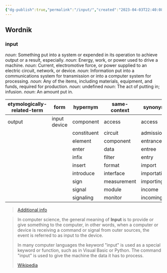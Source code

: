 ```yaml
---
{"dg-publish":true,"permalink":"/input/","created":"2023-04-03T22:40:08.679+02:00","updated":"2023-04-07T16:02:29.095+02:00"}
---
```



## Wordnik
### input
*noun*: Something put into a system or expended in its operation to achieve output or a result, especially.
*noun*: Energy, work, or power used to drive a machine.
*noun*: Current, electromotive force, or power supplied to an electric circuit, network, or device.
*noun*: Information put into a communications system for transmission or into a computer system for processing.
*noun*: Any of the items, including materials, equipment, and funds, required for production.
*noun*: undefined
*noun*: The act of putting in; infusion.
*noun*: An amount put in.

| etymologically-related-term |form |hypernym |same-context |synonym |verb-form |
| --- | --- | --- | --- | --- | --- |
| output | input device | component | access | access | inputs |
|  |  | constituent | circuit | admission | inputted |
|  |  | element | component | entrance | inputting |
|  |  | enter | data | entree |  |
|  |  | infix | filter | entry |  |
|  |  | insert | format | import |  |
|  |  | introduce | interface | importation |  |
|  |  | sign | measurement | importing |  |
|  |  | signal | module | income |  |
|  |  | signaling | monitor | incoming |  |

> [Additional info](https://www.wordnik.com/words/input)

> In computer science, the general meaning of **Input** is to provide or give something to the computer, in other words, when a computer or device is receiving a command or signal from outer sources, the event is referred to as input to the device.
>
> In many computer languages the keyword "input" is used as a special keyword or function, such as in Visual Basic or Python. The command "input" is used to give the machine the data it has to process.
>
> [Wikipedia](https://en.wikipedia.org/wiki/Input%20(computer%20science))

